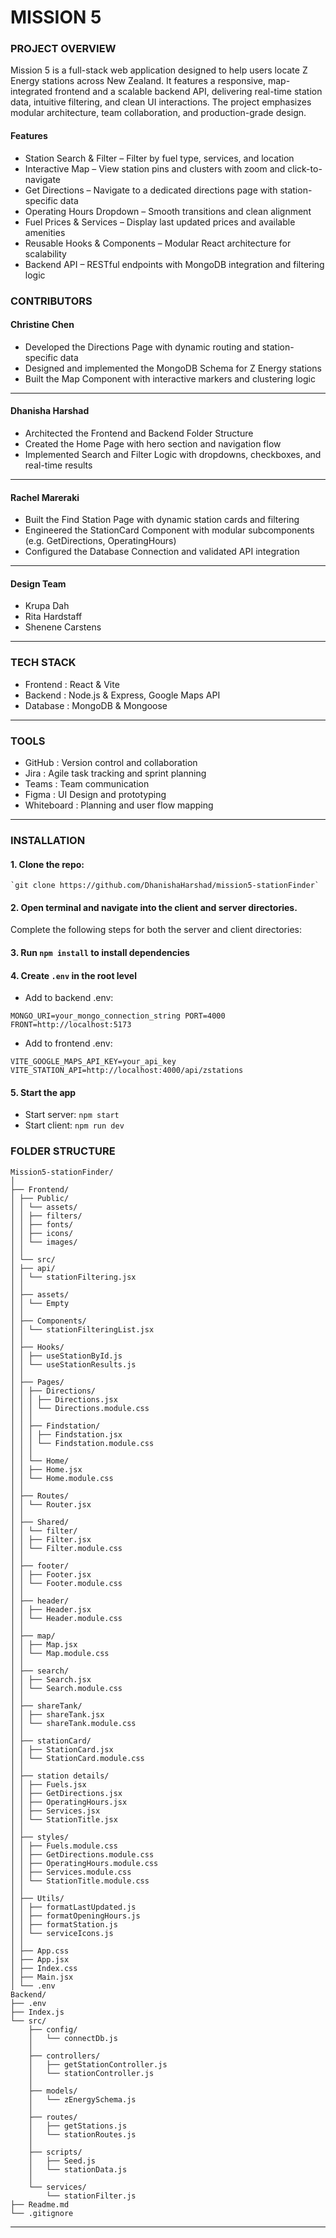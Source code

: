 # MISSION 5

### PROJECT OVERVIEW
Mission 5 is a full-stack web application designed to help users locate Z Energy stations across New Zealand. It features a responsive, map-integrated frontend and a scalable backend API, delivering real-time station data, intuitive filtering, and clean UI interactions. The project emphasizes modular architecture, team collaboration, and production-grade design.

#### Features
- Station Search & Filter – Filter by fuel type, services, and location
- Interactive Map – View station pins and clusters with zoom and click-to-navigate
- Get Directions – Navigate to a dedicated directions page with station-specific data
- Operating Hours Dropdown – Smooth transitions and clean alignment
- Fuel Prices & Services – Display last updated prices and available amenities
- Reusable Hooks & Components – Modular React architecture for scalability
- Backend API – RESTful endpoints with MongoDB integration and filtering logic
### CONTRIBUTORS
#### Christine Chen
- Developed the Directions Page with dynamic routing and station-specific data
- Designed and implemented the MongoDB Schema for Z Energy stations
- Built the Map Component with interactive markers and clustering logic

---

#### Dhanisha Harshad
- Architected the Frontend and Backend Folder Structure
- Created the Home Page with hero section and navigation flow
- Implemented Search and Filter Logic with dropdowns, checkboxes, and real-time results

---

#### Rachel Mareraki
- Built the Find Station Page with dynamic station cards and filtering
- Engineered the StationCard Component with modular subcomponents (e.g. GetDirections, OperatingHours)
- Configured the Database Connection and validated API integration

---

#### Design Team
- Krupa Dah
- Rita Hardstaff
- Shenene Carstens

---

### TECH STACK
- Frontend : React & Vite
- Backend : Node.js & Express, Google Maps API
- Database : MongoDB & Mongoose

---

### TOOLS
- GitHub : Version control and collaboration
- Jira : Agile task tracking and sprint planning
- Teams : Team communication
- Figma : UI Design and prototyping
- Whiteboard : Planning and user flow mapping

---

### INSTALLATION
#### 1. Clone the repo: 
    `git clone https://github.com/DhanishaHarshad/mission5-stationFinder`
#### 2. Open terminal and navigate into the client and server directories.

Complete the following steps for both the server and client directories:

#### 3. Run `npm install` to install dependencies
#### 4. Create `.env` in the root level 
- Add to backend .env:

`MONGO_URI=your_mongo_connection_string
PORT=4000
FRONT=http://localhost:5173
`
- Add to frontend .env: 

`VITE_GOOGLE_MAPS_API_KEY=your_api_key
VITE_STATION_API=http://localhost:4000/api/zstations`

#### 5. Start the app
- Start server: `npm start`
- Start client: `npm run dev`


### FOLDER STRUCTURE

```
Mission5-stationFinder/
│
├── Frontend/
│ ├── Public/
│ │ └── assets/
│ │ ├── filters/
│ │ ├── fonts/
│ │ ├── icons/
│ │ └── images/
│ │
│ └── src/
│ ├── api/
│ │ └── stationFiltering.jsx
│ │
│ ├── assets/
│ │ └── Empty
│ │
│ ├── Components/
│ │ └── stationFilteringList.jsx
│ │
│ ├── Hooks/
│ │ ├── useStationById.js
│ │ └── useStationResults.js
│ │
│ ├── Pages/
│ │ ├── Directions/
│ │ │ ├── Directions.jsx
│ │ │ └── Directions.module.css
│ │ │
│ │ ├── Findstation/
│ │ │ ├── Findstation.jsx
│ │ │ └── Findstation.module.css
│ │ │
│ │ └── Home/
│ │ ├── Home.jsx
│ │ └── Home.module.css
│ │
│ ├── Routes/
│ │ └── Router.jsx
│ │
│ ├── Shared/
│ │ └── filter/
│ │ ├── Filter.jsx
│ │ └── Filter.module.css
│ │
│ ├── footer/
│ │ ├── Footer.jsx
│ │ └── Footer.module.css
│ │
│ ├── header/
│ │ ├── Header.jsx
│ │ └── Header.module.css
│ │
│ ├── map/
│ │ ├── Map.jsx
│ │ └── Map.module.css
│ │
│ ├── search/
│ │ ├── Search.jsx
│ │ └── Search.module.css
│ │
│ ├── shareTank/
│ │ ├── shareTank.jsx
│ │ └── shareTank.module.css
│ │
│ ├── stationCard/
│ │ ├── StationCard.jsx
│ │ └── StationCard.module.css
│ │
│ ├── station details/
│ │ ├── Fuels.jsx
│ │ ├── GetDirections.jsx
│ │ ├── OperatingHours.jsx
│ │ ├── Services.jsx
│ │ └── StationTitle.jsx
│ │
│ ├── styles/
│ │ ├── Fuels.module.css
│ │ ├── GetDirections.module.css
│ │ ├── OperatingHours.module.css
│ │ ├── Services.module.css
│ │ └── StationTitle.module.css
│ │
│ ├── Utils/
│ │ ├── formatLastUpdated.js
│ │ ├── formatOpeningHours.js
│ │ ├── formatStation.js
│ │ └── serviceIcons.js
│ │
│ ├── App.css
│ ├── App.jsx
│ ├── Index.css
│ ├── Main.jsx
│ └── .env
Backend/
├── .env                     
├── Index.js               
└── src/
    ├── config/
    │   └── connectDb.js     
    │
    ├── controllers/
    │   ├── getStationController.js  
    │   └── stationController.js     
    │
    ├── models/
    │   └── zEnergySchema.js         
    │
    ├── routes/
    │   ├── getStations.js          
    │   └── stationRoutes.js       
    │
    ├── scripts/
    │   ├── Seed.js                 
    │   └── stationData.js           
    │
    └── services/
        └── stationFilter.js        
├── Readme.md
└── .gitignore
```

---